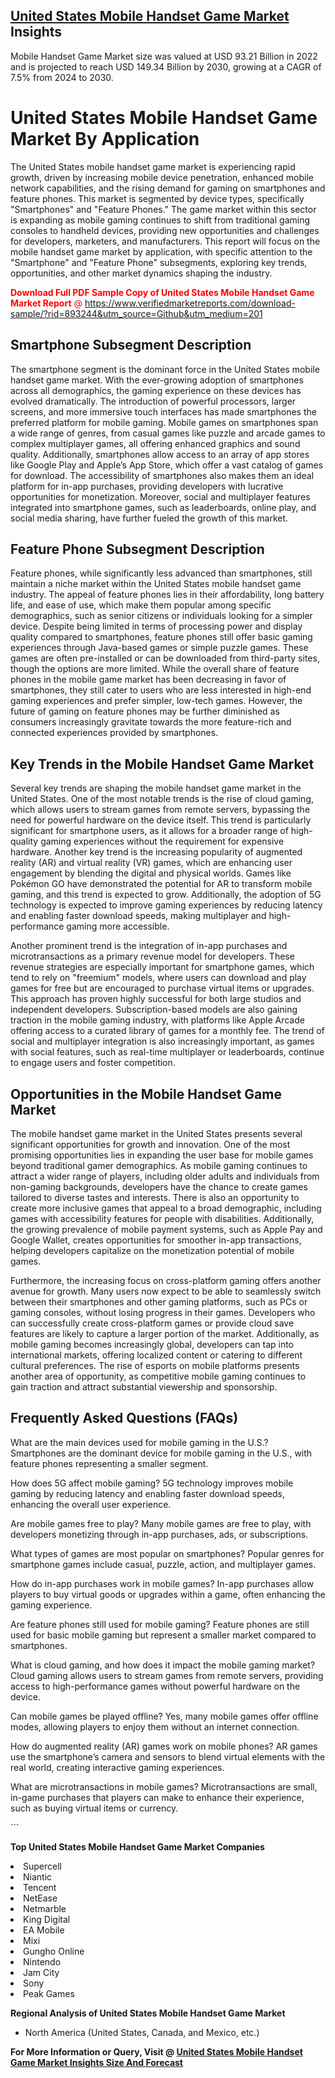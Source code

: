 <h2><a href="https://www.verifiedmarketreports.com/download-sample/?rid=893244&amp;utm_source=Github&amp;utm_medium=201" target="_blank">United States Mobile Handset Game Market</a> Insights</h2><p>Mobile Handset Game Market size was valued at USD 93.21 Billion in 2022 and is projected to reach USD 149.34 Billion by 2030, growing at a CAGR of 7.5% from 2024 to 2030.</p><p><h1>United States Mobile Handset Game Market By Application</h1><p>The United States mobile handset game market is experiencing rapid growth, driven by increasing mobile device penetration, enhanced mobile network capabilities, and the rising demand for gaming on smartphones and feature phones. This market is segmented by device types, specifically "Smartphones" and "Feature Phones." The game market within this sector is expanding as mobile gaming continues to shift from traditional gaming consoles to handheld devices, providing new opportunities and challenges for developers, marketers, and manufacturers. This report will focus on the mobile handset game market by application, with specific attention to the "Smartphone" and "Feature Phone" subsegments, exploring key trends, opportunities, and other market dynamics shaping the industry. <p><p><span class=""><span style="color: #ff0000;"><strong>Download Full PDF Sample Copy of United States Mobile Handset Game Market Report</strong> @ </span><a href="https://www.verifiedmarketreports.com/download-sample/?rid=893244&amp;utm_source=Github&amp;utm_medium=201" target="_blank">https://www.verifiedmarketreports.com/download-sample/?rid=893244&amp;utm_source=Github&amp;utm_medium=201</a></span></p></p><h2>Smartphone Subsegment Description</h2><p>The smartphone segment is the dominant force in the United States mobile handset game market. With the ever-growing adoption of smartphones across all demographics, the gaming experience on these devices has evolved dramatically. The introduction of powerful processors, larger screens, and more immersive touch interfaces has made smartphones the preferred platform for mobile gaming. Mobile games on smartphones span a wide range of genres, from casual games like puzzle and arcade games to complex multiplayer games, all offering enhanced graphics and sound quality. Additionally, smartphones allow access to an array of app stores like Google Play and Apple’s App Store, which offer a vast catalog of games for download. The accessibility of smartphones also makes them an ideal platform for in-app purchases, providing developers with lucrative opportunities for monetization. Moreover, social and multiplayer features integrated into smartphone games, such as leaderboards, online play, and social media sharing, have further fueled the growth of this market. <h2>Feature Phone Subsegment Description</h2><p>Feature phones, while significantly less advanced than smartphones, still maintain a niche market within the United States mobile handset game industry. The appeal of feature phones lies in their affordability, long battery life, and ease of use, which make them popular among specific demographics, such as senior citizens or individuals looking for a simpler device. Despite being limited in terms of processing power and display quality compared to smartphones, feature phones still offer basic gaming experiences through Java-based games or simple puzzle games. These games are often pre-installed or can be downloaded from third-party sites, though the options are more limited. While the overall share of feature phones in the mobile game market has been decreasing in favor of smartphones, they still cater to users who are less interested in high-end gaming experiences and prefer simpler, low-tech games. However, the future of gaming on feature phones may be further diminished as consumers increasingly gravitate towards the more feature-rich and connected experiences provided by smartphones.<h2>Key Trends in the Mobile Handset Game Market</h2><p>Several key trends are shaping the mobile handset game market in the United States. One of the most notable trends is the rise of cloud gaming, which allows users to stream games from remote servers, bypassing the need for powerful hardware on the device itself. This trend is particularly significant for smartphone users, as it allows for a broader range of high-quality gaming experiences without the requirement for expensive hardware. Another key trend is the increasing popularity of augmented reality (AR) and virtual reality (VR) games, which are enhancing user engagement by blending the digital and physical worlds. Games like Pokémon GO have demonstrated the potential for AR to transform mobile gaming, and this trend is expected to grow. Additionally, the adoption of 5G technology is expected to improve gaming experiences by reducing latency and enabling faster download speeds, making multiplayer and high-performance gaming more accessible.<p>Another prominent trend is the integration of in-app purchases and microtransactions as a primary revenue model for developers. These revenue strategies are especially important for smartphone games, which tend to rely on "freemium" models, where users can download and play games for free but are encouraged to purchase virtual items or upgrades. This approach has proven highly successful for both large studios and independent developers. Subscription-based models are also gaining traction in the mobile gaming industry, with platforms like Apple Arcade offering access to a curated library of games for a monthly fee. The trend of social and multiplayer integration is also increasingly important, as games with social features, such as real-time multiplayer or leaderboards, continue to engage users and foster competition. <h2>Opportunities in the Mobile Handset Game Market</h2><p>The mobile handset game market in the United States presents several significant opportunities for growth and innovation. One of the most promising opportunities lies in expanding the user base for mobile games beyond traditional gamer demographics. As mobile gaming continues to attract a wider range of players, including older adults and individuals from non-gaming backgrounds, developers have the chance to create games tailored to diverse tastes and interests. There is also an opportunity to create more inclusive games that appeal to a broad demographic, including games with accessibility features for people with disabilities. Additionally, the growing prevalence of mobile payment systems, such as Apple Pay and Google Wallet, creates opportunities for smoother in-app transactions, helping developers capitalize on the monetization potential of mobile games. <p>Furthermore, the increasing focus on cross-platform gaming offers another avenue for growth. Many users now expect to be able to seamlessly switch between their smartphones and other gaming platforms, such as PCs or gaming consoles, without losing progress in their games. Developers who can successfully create cross-platform games or provide cloud save features are likely to capture a larger portion of the market. Additionally, as mobile gaming becomes increasingly global, developers can tap into international markets, offering localized content or catering to different cultural preferences. The rise of esports on mobile platforms presents another area of opportunity, as competitive mobile gaming continues to gain traction and attract substantial viewership and sponsorship.<h2>Frequently Asked Questions (FAQs)</h2><p>What are the main devices used for mobile gaming in the U.S.? Smartphones are the dominant device for mobile gaming in the U.S., with feature phones representing a smaller segment.</p><p>How does 5G affect mobile gaming? 5G technology improves mobile gaming by reducing latency and enabling faster download speeds, enhancing the overall user experience.</p><p>Are mobile games free to play? Many mobile games are free to play, with developers monetizing through in-app purchases, ads, or subscriptions.</p><p>What types of games are most popular on smartphones? Popular genres for smartphone games include casual, puzzle, action, and multiplayer games.</p><p>How do in-app purchases work in mobile games? In-app purchases allow players to buy virtual goods or upgrades within a game, often enhancing the gaming experience.</p><p>Are feature phones still used for mobile gaming? Feature phones are still used for basic mobile gaming but represent a smaller market compared to smartphones.</p><p>What is cloud gaming, and how does it impact the mobile gaming market? Cloud gaming allows users to stream games from remote servers, providing access to high-performance games without powerful hardware on the device.</p><p>Can mobile games be played offline? Yes, many mobile games offer offline modes, allowing players to enjoy them without an internet connection.</p><p>How do augmented reality (AR) games work on mobile phones? AR games use the smartphone’s camera and sensors to blend virtual elements with the real world, creating interactive gaming experiences.</p><p>What are microtransactions in mobile games? Microtransactions are small, in-game purchases that players can make to enhance their experience, such as buying virtual items or currency.</p>```</p><p><strong>Top United States Mobile Handset Game Market Companies</strong></p><div data-test-id=""><p><li>Supercell</li><li> Niantic</li><li> Tencent</li><li> NetEase</li><li> Netmarble</li><li> King Digital</li><li> EA Mobile</li><li> Mixi</li><li> Gungho Online</li><li> Nintendo</li><li> Jam City</li><li> Sony</li><li> Peak Games</li></p><div><strong>Regional Analysis of&nbsp;United States Mobile Handset Game Market</strong></div><ul><li dir="ltr"><p dir="ltr">North America&nbsp;(United States, Canada, and Mexico, etc.)</p></li></ul><p><strong>For More Information or Query, Visit @&nbsp;</strong><strong><a href="https://www.verifiedmarketreports.com/product/mobile-handset-game-market/?utm_source=Github&amp;utm_medium=201" target="_blank">United States Mobile Handset Game Market Insights Size And Forecast</a></strong></p></div>
